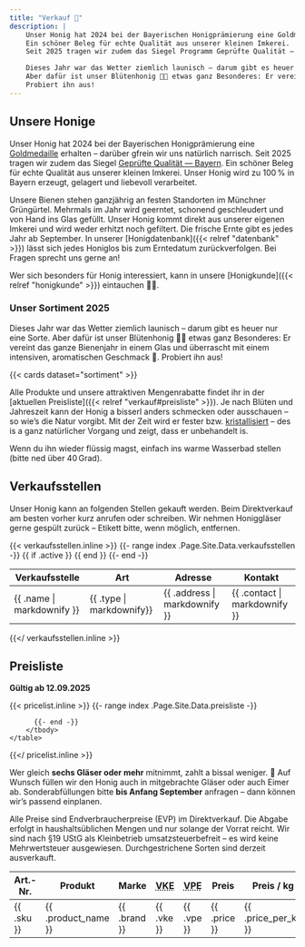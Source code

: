 ```yaml
---
title: "Verkauf 🍯"
description: |
    Unser Honig hat 2024 bei der Bayerischen Honigprämierung eine Goldmedaille erhalten – darüber gfrein wir uns natürlich narrisch.
    Ein schöner Beleg für echte Qualität aus unserer kleinen Imkerei.
    Seit 2025 tragen wir zudem das Siegel Programm Geprüfte Qualität — Bayern.

    Dieses Jahr war das Wetter ziemlich launisch – darum gibt es heuer nur eine Sorte.
    Aber dafür ist unser Blütenhonig 🍯🌸 etwas ganz Besonderes: Er vereint das ganze Bienenjahr in einem Glas und überrascht mit einem intensiven, aromatischen Geschmack 🤤.
    Probiert ihn aus!
---
```


## Unsere Honige 

Unser Honig hat 2024 bei der Bayerischen Honigprämierung eine [Goldmedaille](/auszeichnungen/2024-11-03-honigpraemierung.pdf) erhalten – darüber gfrein wir uns natürlich narrisch.
Seit 2025 tragen wir zudem das Siegel [Geprüfte Qualität — Bayern](/zertifikate/20250523-gq-zertifikat.pdf).
Ein schöner Beleg für echte Qualität aus unserer kleinen Imkerei.
Unser Honig wird zu 100 % in Bayern erzeugt, gelagert und liebevoll verarbeitet.

Unsere Bienen stehen ganzjährig an festen Standorten im Münchner Grüngürtel.
Mehrmals im Jahr wird geerntet, schonend geschleudert und von Hand ins Glas gefüllt.
Unser Honig kommt direkt aus unserer eigenen Imkerei und wird weder erhitzt noch gefiltert.
Die frische Ernte gibt es jedes Jahr ab September.
In unserer [Honigdatenbank]({{< relref "datenbank" >}}) lässt sich jedes Honiglos bis zum Erntedatum zurückverfolgen.
Bei Fragen sprecht uns gerne an!

Wer sich besonders für Honig interessiert, kann in unsere [Honigkunde]({{< relref "honigkunde" >}}) eintauchen 🧑‍🎓.

### Unser Sortiment 2025

Dieses Jahr war das Wetter ziemlich launisch – darum gibt es heuer nur eine Sorte.
Aber dafür ist unser Blütenhonig 🍯🌸 etwas ganz Besonderes: Er vereint das ganze Bienenjahr in einem Glas und überrascht mit einem intensiven, aromatischen Geschmack 🤤.
Probiert ihn aus!

{{< cards dataset="sortiment" >}}

Alle Produkte und unsere attraktiven Mengenrabatte findet ihr in der [aktuellen Preisliste]({{< relref "verkauf#preisliste" >}}).
Je nach Blüten und Jahreszeit kann der Honig a bisserl anders schmecken oder ausschauen – so wie’s die Natur vorgibt.
Mit der Zeit wird er fester bzw. [kristallisiert](https://bienen.info/honig-kristallisiert-biologin-klaert-auf/) – des is a ganz natürlicher Vorgang und zeigt, dass er unbehandelt is.

Wenn du ihn wieder flüssig magst, einfach ins warme Wasserbad stellen (bitte ned über 40 Grad).

## Verkaufsstellen

Unser Honig kann an folgenden Stellen gekauft werden.
Beim Direktverkauf am besten vorher kurz anrufen oder schreiben.
Wir nehmen Honiggläser gerne gespült zurück – Etikett bitte, wenn möglich, entfernen.

{{< verkaufsstellen.inline >}}
    <table class="table table-striped table-bordered">
        <thead>
            <tr>
              <th>Verkaufsstelle</th>
              <th>Art</th>
              <th>Adresse</th>
              <th>Kontakt</th>
            </tr>
        </thead>
        <tbody>
          {{- range index .Page.Site.Data.verkaufsstellen -}}
            {{ if .active }}
            <tr>
                <td>{{ .name | markdownify }}</td>
                <td>{{ .type | markdownify}}</td>
                <td>{{ .address | markdownify }}</td>
                <td>{{ .contact | markdownify }}</td>
            </tr>
            {{ end }}
          {{- end -}}
        </tbody>
    </table>
{{</ verkaufsstellen.inline >}}

## Preisliste

**Gültig ab 12.09.2025**

{{< pricelist.inline >}}
    <table class="table table-striped table-bordered">
        <thead>
            <tr>
              <th>Art.-Nr.</th>
              <th>Produkt</th>
              <th>Marke</th>
              <th><acronym title="Verkaufseinheit">VKE</acronym></th>
              <th><acronym title="Verpackungseinheit">VPE</acronym></th>
              <th>Preis</th>
              <th>Preis / kg</th>
            </tr>
        </thead>
        <tbody>
          {{- range index .Page.Site.Data.preisliste -}}
            <tr>
                <td>{{ .sku }}</td>
                <td>{{ .product_name }}</td>
                <td>{{ .brand }}</td>
                <td>{{ .vke }}</td>
                <td>{{ .vpe }}</td>
                <td>{{ .price }}</td>
                <td>{{ .price_per_kg }}</td>
            </tr>

          {{- end -}}
        </tbody>
    </table>
{{</ pricelist.inline >}}

Wer gleich **sechs Gläser oder mehr** mitnimmt, zahlt a bissal weniger. 🙂
Auf Wunsch füllen wir den Honig auch in mitgebrachte Gläser oder auch Eimer ab.
Sonderabfüllungen bitte **bis Anfang September** anfragen – dann können wir’s passend einplanen.

Alle Preise sind Endverbraucherpreise (EVP) im Direktverkauf.
Die Abgabe erfolgt in haushaltsüblichen Mengen und nur solange der Vorrat reicht.
Wir sind nach §19 UStG als Kleinbetrieb umsatzsteuerbefreit – es wird keine Mehrwertsteuer ausgewiesen.
Durchgestrichene Sorten sind derzeit ausverkauft.
